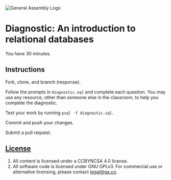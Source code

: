 ![General Assembly Logo](http://i.imgur.com/ke8USTq.png)

# Diagnostic:  An introduction to relational databases

You have 30 minutes.

## Instructions

Fork, clone, and branch (response).

Follow the prompts in `diagnostic.sql` and complete each question.
You may use any resource, other than someone else in the classroom,
to help you complete the diagnostic.

Test your work by running `psql -f diagnostic.sql`.

Commit and push your changes.

Submit a pull request.

## [License](LICENSE)

1.  All content is licensed under a CC­BY­NC­SA 4.0 license.
1.  All software code is licensed under GNU GPLv3. For commercial use or
    alternative licensing, please contact legal@ga.co.
